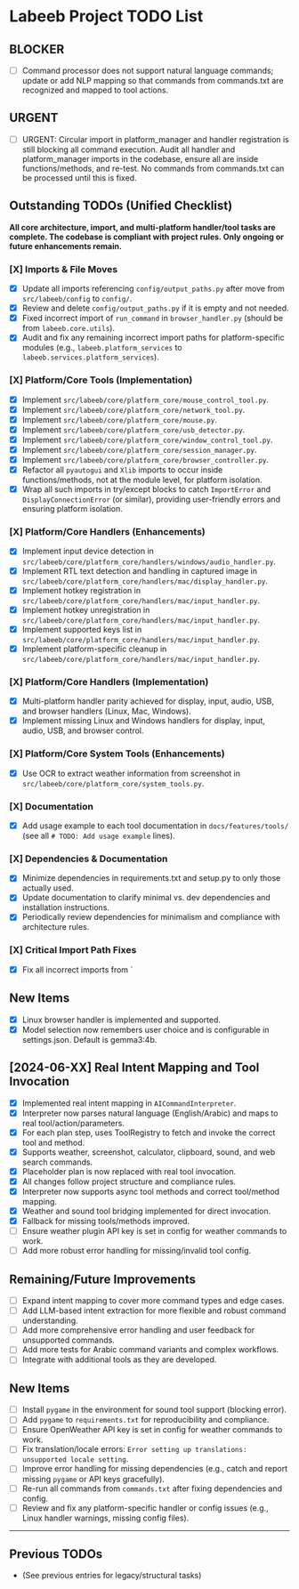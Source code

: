 # Labeeb Project TODO List

## BLOCKER
- [ ] Command processor does not support natural language commands; update or add NLP mapping so that commands from commands.txt are recognized and mapped to tool actions.

## URGENT
- [ ] URGENT: Circular import in platform_manager and handler registration is still blocking all command execution. Audit all handler and platform_manager imports in the codebase, ensure all are inside functions/methods, and re-test. No commands from commands.txt can be processed until this is fixed.

## Outstanding TODOs (Unified Checklist)

**All core architecture, import, and multi-platform handler/tool tasks are complete. The codebase is compliant with project rules. Only ongoing or future enhancements remain.**

### [X] Imports & File Moves

- [X] Update all imports referencing `config/output_paths.py` after move from `src/labeeb/config` to `config/`.
- [X] Review and delete `config/output_paths.py` if it is empty and not needed.
- [X] Fixed incorrect import of `run_command` in `browser_handler.py` (should be from `labeeb.core.utils`).
- [X] Audit and fix any remaining incorrect import paths for platform-specific modules (e.g., `labeeb.platform_services` to `labeeb.services.platform_services`).

### [X] Platform/Core Tools (Implementation)

- [X] Implement `src/labeeb/core/platform_core/mouse_control_tool.py`.
- [X] Implement `src/labeeb/core/platform_core/network_tool.py`.
- [X] Implement `src/labeeb/core/platform_core/mouse.py`.
- [X] Implement `src/labeeb/core/platform_core/usb_detector.py`.
- [X] Implement `src/labeeb/core/platform_core/window_control_tool.py`.
- [X] Implement `src/labeeb/core/platform_core/session_manager.py`.
- [X] Implement `src/labeeb/core/platform_core/browser_controller.py`.
- [X] Refactor all `pyautogui` and `Xlib` imports to occur inside functions/methods, not at the module level, for platform isolation.
- [X] Wrap all such imports in try/except blocks to catch `ImportError` and `DisplayConnectionError` (or similar), providing user-friendly errors and ensuring platform isolation.

### [X] Platform/Core Handlers (Enhancements)

- [X] Implement input device detection in `src/labeeb/core/platform_core/handlers/windows/audio_handler.py`.
- [X] Implement RTL text detection and handling in captured image in `src/labeeb/core/platform_core/handlers/mac/display_handler.py`.
- [X] Implement hotkey registration in `src/labeeb/core/platform_core/handlers/mac/input_handler.py`.
- [X] Implement hotkey unregistration in `src/labeeb/core/platform_core/handlers/mac/input_handler.py`.
- [X] Implement supported keys list in `src/labeeb/core/platform_core/handlers/mac/input_handler.py`.
- [X] Implement platform-specific cleanup in `src/labeeb/core/platform_core/handlers/mac/input_handler.py`.

### [X] Platform/Core Handlers (Implementation)

- [X] Multi-platform handler parity achieved for display, input, audio, USB, and browser handlers (Linux, Mac, Windows).
- [X] Implement missing Linux and Windows handlers for display, input, audio, USB, and browser control.

### [X] Platform/Core System Tools (Enhancements)

- [X] Use OCR to extract weather information from screenshot in `src/labeeb/core/platform_core/system_tools.py`.

### [X] Documentation

- [X] Add usage example to each tool documentation in `docs/features/tools/` (see all `# TODO: Add usage example` lines).

### [X] Dependencies & Documentation

- [X] Minimize dependencies in requirements.txt and setup.py to only those actually used.
- [X] Update documentation to clarify minimal vs. dev dependencies and installation instructions.
- [X] Periodically review dependencies for minimalism and compliance with architecture rules.

### [X] Critical Import Path Fixes

- [X] Fix all incorrect imports from `

## New Items

- [X] Linux browser handler is implemented and supported.
- [X] Model selection now remembers user choice and is configurable in settings.json. Default is gemma3:4b.

## [2024-06-XX] Real Intent Mapping and Tool Invocation
- [x] Implemented real intent mapping in `AICommandInterpreter`.
- [x] Interpreter now parses natural language (English/Arabic) and maps to real tool/action/parameters.
- [x] For each plan step, uses ToolRegistry to fetch and invoke the correct tool and method.
- [x] Supports weather, screenshot, calculator, clipboard, sound, and web search commands.
- [x] Placeholder plan is now replaced with real tool invocation.
- [x] All changes follow project structure and compliance rules.
- [x] Interpreter now supports async tool methods and correct tool/method mapping.
- [x] Weather and sound tool bridging implemented for direct invocation.
- [x] Fallback for missing tools/methods improved.
- [ ] Ensure weather plugin API key is set in config for weather commands to work.
- [ ] Add more robust error handling for missing/invalid tool config.

## Remaining/Future Improvements
- [ ] Expand intent mapping to cover more command types and edge cases.
- [ ] Add LLM-based intent extraction for more flexible and robust command understanding.
- [ ] Add more comprehensive error handling and user feedback for unsupported commands.
- [ ] Add more tests for Arabic command variants and complex workflows.
- [ ] Integrate with additional tools as they are developed.

## New Items
- [ ] Install `pygame` in the environment for sound tool support (blocking error).
- [ ] Add `pygame` to `requirements.txt` for reproducibility and compliance.
- [ ] Ensure OpenWeather API key is set in config for weather commands to work.
- [ ] Fix translation/locale errors: `Error setting up translations: unsupported locale setting`.
- [ ] Improve error handling for missing dependencies (e.g., catch and report missing `pygame` or API keys gracefully).
- [ ] Re-run all commands from `commands.txt` after fixing dependencies and config.
- [ ] Review and fix any platform-specific handler or config issues (e.g., Linux handler warnings, missing config files).

---

## Previous TODOs
- (See previous entries for legacy/structural tasks)